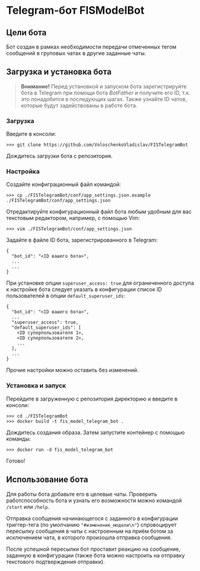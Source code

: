 # Telegram-бот FISModelBot

## Цели бота

Бот создан в рамках необходимости передачи отмеченных тегом сообщений в груповых чатах в другие заданные чаты.

## Загрузка и установка бота

> **Внимание!** Перед установкой и запуском бота зарегистрируйте бота в Telegram при помощи бота *BotFather* и получите его ID, т.к. это понадобится в последующих шагах. Также узнайте ID чатов, которые будут задействованы в работе бота.

### Загрузка

Введите в консоли:

```
>>> git clone https://github.com/VoloschenkoVladislav/FISTelegramBot
```

Дождитесь загрузки бота с репозитория.

### Настройка

Создайте конфиграционный файл командой:

```
>>> cp ./FISTelegramBot/conf/app_settings.json.example ./FISTelegramBot/conf/app_settings.json
```

Отредактируйте конфигурационный файл бота любым удобным для вас текстовым редактором, например, с помощью Vim:

```
>>> vim ./FISTelegramBot/conf/app_settings.json
```

Задайте в файле ID бота, зарегистрированного в Telegram:

```
{
  "bot_id": "<ID вашего бота>",
  ...
  ...
}
```

При установке опции `superuser_access: true` для ограниченного доступа к настройке бота следует указать в конфигурации список ID пользователей в опции `default_superuser_ids`:

```
{
  "bot_id": "<ID вашего бота>",
  ...
  "superuser_access": true,
  "default_superuser_ids": [
    <ID суперпользователя 1>,
    <ID суперпользователя 2>,
    ...
  ],
  ...
}
```

Прочие настройки можно оставить без изменений.

### Установка и запуск

Перейдите в загруженную с репозитория директорию и введите в консоли:

```
>>> cd ./FISTelegramBot
>>> docker build -t fis_model_telegram_bot .
```

Дождитесь создания образа. Затем запустите контейнер с помощью команды:

```
>>> docker run -d fis_model_telegram_bot
```

Готово!

## Использование бота

Для работы бота добавьте его в целевые чаты. Проверить работспособность бота и узнать его возможности можно командой `/start` или `/help`.

Отправка сообщения начинающегося с заданного в конфигурации триггер-тега (по умолчанию `"#изменение_модели\n"`) спровоцирует пересылку сообщения в чаты с настроенным на приём ботом за исключением чата, в которого произошла отправка сообщения.

После успешной пересылки бот проставит реакцию на сообщение, заданную в конфигурации (также бота можно настроить на отправку текстового подтверждения отправки). 

